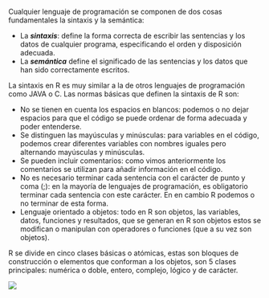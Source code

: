 Cualquier lenguaje de programación se componen de dos cosas fundamentales la sintaxis y la semántica:
* La ***sintaxis***: define la forma correcta de escribir las sentencias y los datos de cualquier programa, especificando el orden y disposición adecuada.
* La ***semántica*** define el significado de las sentencias y los datos que han sido correctamente escritos.
  
La sintaxis en R es muy similar a la de otros lenguajes de programación como JAVA o C. Las normas básicas que definen la sintaxis de R son:

* No se tienen en cuenta los espacios en blancos: podemos o no dejar espacios para que el código se puede ordenar de forma adecuada y poder entenderse.
* Se distinguen las mayúsculas y minúsculas: para variables en el código, podemos crear diferentes variables con nombres iguales pero alternando mayúsculas y minúsculas.
* Se pueden incluir comentarios: como vimos anteriormente los comentarios se utilizan para añadir información en el código.
* No es necesario terminar cada sentencia con el carácter de punto y coma (;): en la mayoría de lenguajes de programación, es obligatorio terminar cada sentencia con este carácter. En en cambio R podemos o no terminar de esta forma.
* Lenguaje orientado a objetos: todo en R son objetos, las variables, datos, funciones y resultados, que se generan en R son objetos estos se modifican o manipulan con operadores o funciones (que a su vez son objetos).


R se divide en cinco clases básicas o atómicas, estas son bloques de construcción o elementos que conforman a los objetos, son 5 clases principales: numérica o doble, entero, complejo, lógico y de carácter.

![](http://2.bp.blogspot.com/-6Bsi2l-kqDk/VjmhAo8SLNI/AAAAAAAAAgc/oQA0FWkJLJc/s640/Clases.png)
